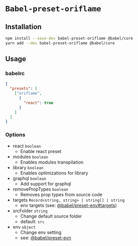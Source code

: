 # `Babel-preset-oriflame`

## Installation

```sh
npm install --save-dev babel-preset-oriflame @babel/core
yarn add --dev babel-preset-oriflame @babel/core
```

## Usage

### babelrc

```json
{
  "presets": [
    ["oriflame",
      {
        "react": true
      }
    ]
  ]
}
```

### Options

- react `boolean`
  - Enable react preset
- modules `boolean`
  - Enables modules transpilation
- library `boolean`
  - Enables optimizations for library
- graphql `boolean`
  - Add support for graphql
- removePropTypes `boolean`
  - Removes prop types from source code
- targets `Record<string, string> | string[] | string`
  - env targets (see: [@babel/preset-env#targets](https://babeljs.io/docs/en/babel-preset-env#targets))
- srcFolder `string`
  - Change default source folder
  - default: `src`
- env `object`
  - Change env setting
  - see: [@babel/preset-evn](https://babeljs.io/docs/en/babel-preset-env)

